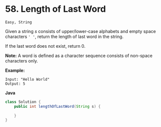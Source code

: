 # 58. Length of Last Word

```Easy, String```

Given a string *s* consists of upper/lower-case alphabets and empty space characters `' '`, return the length of last word in the string.

If the last word does not exist, return 0.

**Note:** A word is defined as a character sequence consists of non-space characters only.

**Example:**

```
Input: "Hello World"
Output: 5
```

**Java**  

```java
class Solution {
    public int lengthOfLastWord(String s) {
        
    }
}
```

